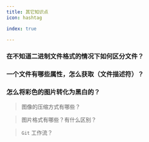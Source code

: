 ```yaml
---
title: 其它知识点
icon: hashtag

index: true

---
```


<!-- more -->

### 在不知道二进制文件格式的情况下如何区分文件？

### 一个文件有哪些属性，怎么获取（文件描述符）？

### 怎么将彩色的图片转化为黑白的？

> 图像的压缩方式有哪些？

> 图片格式有哪些？有什么区别？

> `Git` 工作流？


